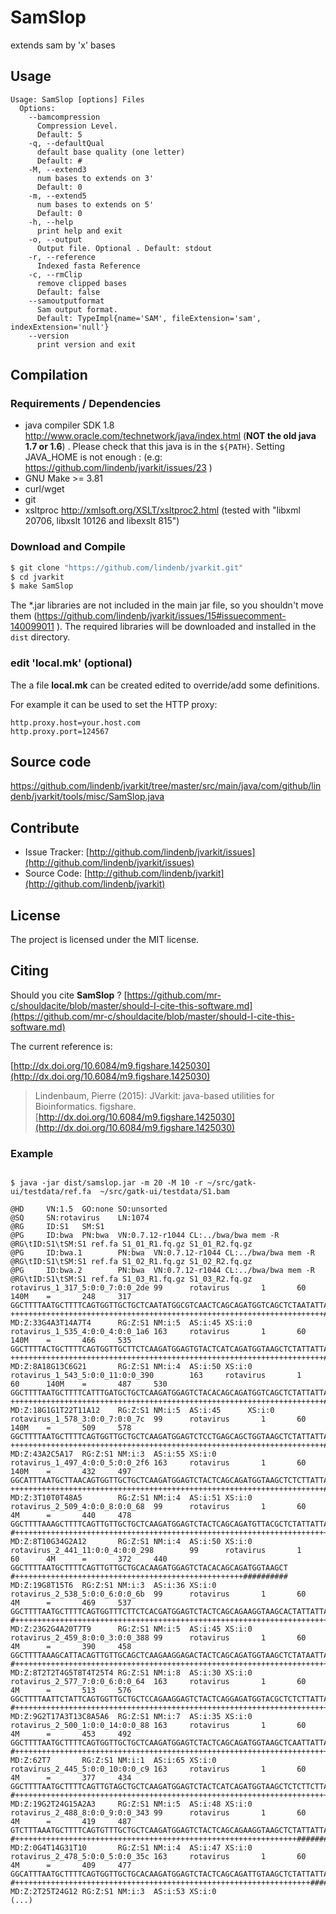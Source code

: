 # SamSlop

extends sam by 'x' bases


## Usage

```
Usage: SamSlop [options] Files
  Options:
    --bamcompression
      Compression Level.
      Default: 5
    -q, --defaultQual
      default base quality (one letter)
      Default: #
    -M, --extend3
      num bases to extends on 3'
      Default: 0
    -m, --extend5
      num bases to extends on 5'
      Default: 0
    -h, --help
      print help and exit
    -o, --output
      Output file. Optional . Default: stdout
    -r, --reference
      Indexed fasta Reference
    -c, --rmClip
      remove clipped bases
      Default: false
    --samoutputformat
      Sam output format.
      Default: TypeImpl{name='SAM', fileExtension='sam', indexExtension='null'}
    --version
      print version and exit

```

## Compilation

### Requirements / Dependencies

* java compiler SDK 1.8 http://www.oracle.com/technetwork/java/index.html (**NOT the old java 1.7 or 1.6**) . Please check that this java is in the `${PATH}`. Setting JAVA_HOME is not enough : (e.g: https://github.com/lindenb/jvarkit/issues/23 )
* GNU Make >= 3.81
* curl/wget
* git
* xsltproc http://xmlsoft.org/XSLT/xsltproc2.html (tested with "libxml 20706, libxslt 10126 and libexslt 815")


### Download and Compile

```bash
$ git clone "https://github.com/lindenb/jvarkit.git"
$ cd jvarkit
$ make SamSlop
```

The *.jar libraries are not included in the main jar file, so you shouldn't move them (https://github.com/lindenb/jvarkit/issues/15#issuecomment-140099011 ).
The required libraries will be downloaded and installed in the `dist` directory.

### edit 'local.mk' (optional)

The a file **local.mk** can be created edited to override/add some definitions.

For example it can be used to set the HTTP proxy:

```
http.proxy.host=your.host.com
http.proxy.port=124567
```
## Source code 

[https://github.com/lindenb/jvarkit/tree/master/src/main/java/com/github/lindenb/jvarkit/tools/misc/SamSlop.java
](https://github.com/lindenb/jvarkit/tree/master/src/main/java/com/github/lindenb/jvarkit/tools/misc/SamSlop.java
)
## Contribute

- Issue Tracker: [http://github.com/lindenb/jvarkit/issues](http://github.com/lindenb/jvarkit/issues)
- Source Code: [http://github.com/lindenb/jvarkit](http://github.com/lindenb/jvarkit)

## License

The project is licensed under the MIT license.

## Citing

Should you cite **SamSlop** ? [https://github.com/mr-c/shouldacite/blob/master/should-I-cite-this-software.md](https://github.com/mr-c/shouldacite/blob/master/should-I-cite-this-software.md)

The current reference is:

[http://dx.doi.org/10.6084/m9.figshare.1425030](http://dx.doi.org/10.6084/m9.figshare.1425030)

> Lindenbaum, Pierre (2015): JVarkit: java-based utilities for Bioinformatics. figshare.
> [http://dx.doi.org/10.6084/m9.figshare.1425030](http://dx.doi.org/10.6084/m9.figshare.1425030)





### Example



```

$ java -jar dist/samslop.jar -m 20 -M 10 -r ~/src/gatk-ui/testdata/ref.fa  ~/src/gatk-ui/testdata/S1.bam
 
@HD     VN:1.5  GO:none SO:unsorted
@SQ     SN:rotavirus    LN:1074
@RG     ID:S1   SM:S1
@PG     ID:bwa  PN:bwa  VN:0.7.12-r1044 CL:../bwa/bwa mem -R @RG\tID:S1\tSM:S1 ref.fa S1_01_R1.fq.gz S1_01_R2.fq.gz
@PG     ID:bwa.1        PN:bwa  VN:0.7.12-r1044 CL:../bwa/bwa mem -R @RG\tID:S1\tSM:S1 ref.fa S1_02_R1.fq.gz S1_02_R2.fq.gz
@PG     ID:bwa.2        PN:bwa  VN:0.7.12-r1044 CL:../bwa/bwa mem -R @RG\tID:S1\tSM:S1 ref.fa S1_03_R1.fq.gz S1_03_R2.fq.gz
rotavirus_1_317_5:0:0_7:0:0_2de 99      rotavirus       1       60      140M    =       248     317     GGCTTTTAATGCTTTTCAGTGGTTGCTGCTCAATATGGCGTCAACTCAGCAGATGGTCAGCTCTAATATTAATACTTCTT     ++++++++++++++++++++++++++++++++++++++++++++++++++++++++++++++++++++++##########        MD:Z:33G4A3T14A7T4      RG:Z:S1 NM:i:5  AS:i:45 XS:i:0
rotavirus_1_535_4:0:0_4:0:0_1a6 163     rotavirus       1       60      140M    =       466     535     GGCTTTTACTGCTTTTCAGTGGTTGCTTCTCAAGATGGAGTGTACTCATCAGATGGTAAGCTCTATTATTAATACTTCTT     ++++++++++++++++++++++++++++++++++++++++++++++++++++++++++++++++++++++##########        MD:Z:8A18G13C6G21       RG:Z:S1 NM:i:4  AS:i:50 XS:i:0
rotavirus_1_543_5:0:0_11:0:0_390        163     rotavirus       1       60      140M    =       487     530     GGCTTTTAATGCTTTTCATTTGATGCTGCTCAAGATGGAGTCTACACAGCAGATGGTCAGCTCTATTATTAATACTTCTT     ++++++++++++++++++++++++++++++++++++++++++++++++++++++++++++++++++++++##########        MD:Z:18G1G1T22T11A12    RG:Z:S1 NM:i:5  AS:i:45      XS:i:0
rotavirus_1_578_3:0:0_7:0:0_7c  99      rotavirus       1       60      140M    =       509     578     GGCTTTTAATGCTTTTCAGTGGTTGCTGCTCAAGATGGAGTCTCCTGAGCAGCTGGTAAGCTCTATTATTAATACTTCTT     ++++++++++++++++++++++++++++++++++++++++++++++++++++++++++++++++++++++##########        MD:Z:43A2C5A17  RG:Z:S1 NM:i:3  AS:i:55 XS:i:0
rotavirus_1_497_4:0:0_5:0:0_2f6 163     rotavirus       1       60      140M    =       432     497     GGCATTTAATGCTTAACAGTGGTTGCTGCTCAAGATGGAGTCTACTCAGCAGATGGTAAGCTCTCTTATTAATACTTCTT     ++++++++++++++++++++++++++++++++++++++++++++++++++++++++++++++++++++++##########        MD:Z:3T10T0T48A5        RG:Z:S1 NM:i:4  AS:i:51 XS:i:0
rotavirus_2_509_4:0:0_8:0:0_68  99      rotavirus       1       60      4M      =       440     478     GGCTTTTAAAGCTTTTCAGTTGTTGCTGCTCAAGATGGAGTCTACTCAGCAGATGTTACGCTCTATTATTAATACTTCTTT    #++++++++++++++++++++++++++++++++++++++++++++++++++++++++++++++++++++++##########       MD:Z:8T10G34G2A12       RG:Z:S1 NM:i:4  AS:i:50 XS:i:0
rotavirus_2_441_11:0:0_4:0:0_298        99      rotavirus       1       60      4M      =       372     440     GGCTTTTAATGCTTTTCAGTTGTTGCTGCACAAGATGGAGTCTACACAGCAGATGGTAAGCT       #+++++++++++++++++++++++++++++++++++++++++++++++++++##########  MD:Z:19G8T15T6  RG:Z:S1 NM:i:3  AS:i:36 XS:i:0
rotavirus_2_538_5:0:0_6:0:0_6b  99      rotavirus       1       60      4M      =       469     537     GGCTTTTAATGCTTTTCAGTGGTTTCTTCTCACGATGGAGTCTACTCAGCAGAAGGTAAGCACTATTATTAATACTTCTTT    #++++++++++++++++++++++++++++++++++++++++++++++++++++++++++++++++++++++##########       MD:Z:23G2G4A20T7T9      RG:Z:S1 NM:i:5  AS:i:45 XS:i:0
rotavirus_2_459_8:0:0_3:0:0_388 99      rotavirus       1       60      4M      =       390     458     GGCTTTTAAAGCATTACAGTTGTTGCAGCTCAAGAAGGAGACTACTCAGCAGATGGTAAGCTCTATAATTAATACTTCTTT    #++++++++++++++++++++++++++++++++++++++++++++++++++++++++++++++++++++++##########       MD:Z:8T2T2T4G5T8T4T25T4 RG:Z:S1 NM:i:8  AS:i:30 XS:i:0
rotavirus_2_577_7:0:0_6:0:0_64  163     rotavirus       1       60      4M      =       513     576     GGCTTTTAATTCTATTCAGTGGTTGCTGCTCCAGAAGGAGTCTACTCAGGAGATGGTACGCTCTCTTATTAATACTTCTTT    #++++++++++++++++++++++++++++++++++++++++++++++++++++++++++++++++++++++##########       MD:Z:9G2T17A3T13C8A5A6  RG:Z:S1 NM:i:7  AS:i:35 XS:i:0
rotavirus_2_500_1:0:0_14:0:0_88 163     rotavirus       1       60      4M      =       453     492     GGCTTTTAATGCTTTTCAGTGGTTGCTGCTCAAGATGGAGTCTACTCAGCAGATGGTAAGCTCAATTATTAATACTTCTTT    #++++++++++++++++++++++++++++++++++++++++++++++++++++++++++++++++++++++##########       MD:Z:62T7       RG:Z:S1 NM:i:1  AS:i:65 XS:i:0
rotavirus_2_445_5:0:0_10:0:0_c9 163     rotavirus       1       60      4M      =       377     434     GGCTTTTAATGCTTTTCAGTTGTAGCTGCTCAAGATGGAGTCTACTCATCAGATGGTAAGCTCTCTTCTTAATACTTCTTT    #++++++++++++++++++++++++++++++++++++++++++++++++++++++++++++++++++++++##########       MD:Z:19G2T24G15A2A3     RG:Z:S1 NM:i:5  AS:i:48 XS:i:0
rotavirus_2_488_8:0:0_9:0:0_343 99      rotavirus       1       60      4M      =       419     487     GTCTTTAAATGCTTTTCAGTGTTTGCTGCTCAAGATGGAGTCTACTCAGCAGAAGGTAAGCTCTATTATTAATA   #+++++++++++++++++++++++++++++++++++++++++++++++++++++++++++++++##########      MD:Z:0G4T14G31T10       RG:Z:S1 NM:i:4  AS:i:47 XS:i:0
rotavirus_2_478_5:0:0_5:0:0_35c 163     rotavirus       1       60      4M      =       409     477     GGCATTTAATGCTTTTCAGTGGTTGCTGCACAAGATGGAGTCTACTCAGCAGATTGTAAGCTCTATTATTAATACTT        #++++++++++++++++++++++++++++++++++++++++++++++++++++++++++++++++++##########   MD:Z:2T25T24G12 RG:Z:S1 NM:i:3  AS:i:53 XS:i:0
(...)
```




